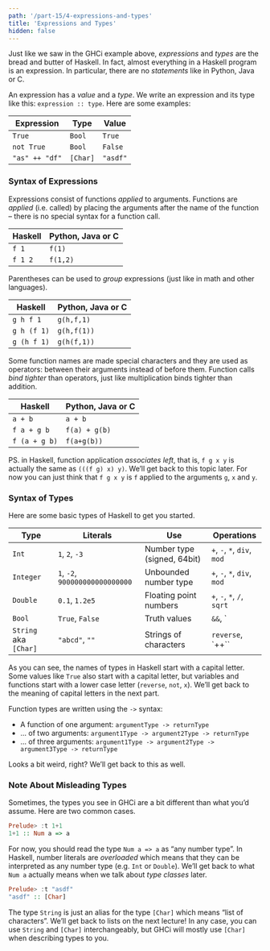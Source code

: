 ```yaml
---
path: '/part-15/4-expressions-and-types'
title: 'Expressions and Types'
hidden: false
---
```


Just like we saw in the GHCi example above, _expressions_ and _types_ are the bread and butter of Haskell. In fact, almost everything in a Haskell program is an expression. In particular, there are no _statements_ like in Python, Java or C.

An expression has a _value_ and a _type_. We write an expression and its type like this: `expression :: type`. Here are some examples:


|Expression|Type|Value|
|------|------|------|
|`True`|`Bool`|`True`|
|`not True`|`Bool`|`False`|
|`"as" ++ "df"`|`[Char]`|`"asdf"` |

### Syntax of Expressions

Expressions consist of functions _applied_ to arguments. Functions are _applied_ (i.e. called) by placing the arguments after the name of the function – there is no special syntax for a function call.

|Haskell|Python, Java or C|
|------|------|
|`f 1`|`f(1)`|
|`f 1 2`|`f(1,2)` |

Parentheses can be used to _group_ expressions (just like in math and other languages).

|Haskell|Python, Java or C|
|------|------|
|`g h f 1`|`g(h,f,1)`|
|`g h (f 1)`|`g(h,f(1))`|
|`g (h f 1)`|`g(h(f,1))`|

Some function names are made special characters and they are used as operators: between their arguments instead of before them. Function calls _bind tighter_ than operators, just like multiplication binds tighter than addition.

|Haskell|Python, Java or C|
|------|------|
|`a + b`|`a + b`|
|`f a + g b`|`f(a) + g(b)`|
|`f (a + g b)`|`f(a+g(b))`|

PS. in Haskell, function application _associates left_, that is, `f g x y` is actually the same as `(((f g) x) y)`. We’ll get back to this topic later. For now you can just think that `f g x y` is `f` applied to the arguments `g`, `x` and `y`.

### Syntax of Types

Here are some basic types of Haskell to get you started.

|Type|Literals|Use|Operations|
|------|------|------|------|
|`Int`|`1`, `2`, `-3`|Number type (signed, 64bit)|`+`, `-`, `*`, `div`, `mod`|
|`Integer`|`1`, `-2`, `900000000000000000`|Unbounded number type|`+`, `-`, `*`, `div`, `mod`|
|`Double`|`0.1`, `1.2e5`|Floating point numbers|`+`, `-`, `*`, `/`, `sqrt`|
|`Bool`|`True`, `False`|Truth values|`&&`, `||`, `not`|
|`String` aka `[Char]`|`"abcd"`, `""`|Strings of characters|`reverse`, `++``|

As you can see, the names of types in Haskell start with a capital letter. Some values like `True` also start with a capital letter, but variables and functions start with a lower case letter (`reverse`, `not`, `x`). We’ll get back to the meaning of capital letters in the next part.

Function types are written using the `->` syntax:

*   A function of one argument: `argumentType -> returnType`
*   … of two arguments: `argument1Type -> argument2Type -> returnType`
*   … of three arguments: `argument1Type -> argument2Type -> argument3Type -> returnType`

Looks a bit weird, right? We’ll get back to this as well.

### Note About Misleading Types

Sometimes, the types you see in GHCi are a bit different than what you’d assume. Here are two common cases.
```haskell
Prelude> :t 1+1
1+1 :: Num a => a
```
For now, you should read the type `Num a => a` as “any number type”. In Haskell, number literals are _overloaded_ which means that they can be interpreted as any number type (e.g. `Int` or `Double`). We’ll get back to what `Num a` actually means when we talk about _type classes_ later.
```haskell
Prelude> :t "asdf"
"asdf" :: [Char]
```
The type `String` is just an alias for the type `[Char]` which means “list of characters”. We’ll get back to lists on the next lecture! In any case, you can use `String` and `[Char]` interchangeably, but GHCi will mostly use `[Char]` when describing types to you.

